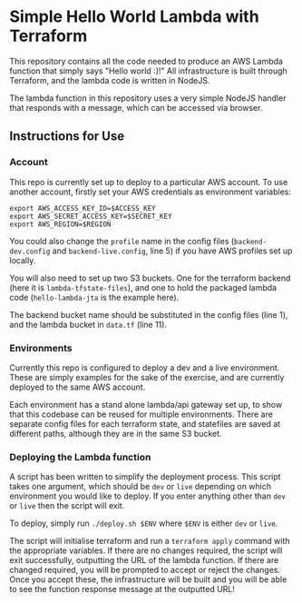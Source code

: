 # Simple Hello World Lambda with Terraform #

This repository contains all the code needed to produce an AWS Lambda function that simply says "Hello world :)!" All infrastructure is built through Terraform, and the lambda code is written in NodeJS.

The lambda function in this repository uses a very simple NodeJS handler that responds with a message, which can be accessed via browser.

## Instructions for Use ##

### Account ###

This repo is currently set up to deploy to a particular AWS account. To use another account, firstly set your AWS credentials as environment variables:

```
export AWS_ACCESS_KEY_ID=$ACCESS_KEY
export AWS_SECRET_ACCESS_KEY=$SECRET_KEY
export AWS_REGION=$REGION
```

You could also change the `profile` name in the config files (`backend-dev.config` and `backend-live.config`, line 5) if you have AWS profiles set up locally.

You will also need to set up two S3 buckets. One for the terraform backend (here it is `lambda-tfstate-files`), and one to hold the packaged lambda code (`hello-lambda-jta` is the example here).

The backend bucket name should be substituted in the config files (line 1), and the lambda bucket in `data.tf` (line 11).

### Environments ###

Currently this repo is configured to deploy a dev and a live environment. These are simply examples for the sake of the exercise, and are currently deployed to the same AWS account.

Each environment has a stand alone lambda/api gateway set up, to show that this codebase can be reused for multiple environments. There are separate config files for each terraform state, and statefiles are saved at different paths, although they are in the same S3 bucket.

### Deploying the Lambda function ###

A script has been written to simplify the deployment process. This script takes one argument, which should be `dev` or `live` depending on which environment you would like to deploy. If you enter anything other than `dev` or `live` then the script will exit.

To deploy, simply run
```./deploy.sh $ENV```
where `$ENV` is either `dev` or `live`.

The script will initialise terraform and run a `terraform apply` command with the appropriate variables. If there are no changes required, the script will exit successfully, outputting the URL of the lambda function. If there are changed required, you will be prompted to accept or reject the changes. Once you accept these, the infrastructure will be built and you will be able to see the function response message at the outputted URL!